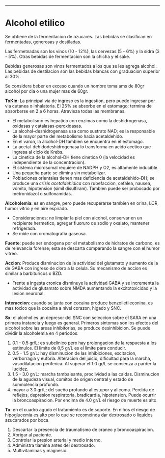 - - -
# Alcohol etilico

Se obtiene de la fermentacion de azucares. Las bebidas se clasifican en fermentadas, generosas y destiladas.

Las fermetnadas son los vinos (10 - 12%), las cervezas (5 - 6%) y la sidra (3 - 5%). Otras bebidas de fermentacion son la chicha y el sake.

Bebidas generosas son vinos fermentados a los que se les agrega alcohol. Las bebidas de destilacion son las bebidas blancas con graduacion superior al 30%.

Se considera beber en exceso cuando un hombre toma ams de 80gr alcohol por dia o una mujer mas de 60gr.

**TxKin**:  La principal via de ingreso es la ingestion, pero puede ingresar por via cutanea o inhalatoria. El 25% se absorbe en el estomago; termina de absorberse en 2 a 6 horas. Atravieza todas las membranas.

- El metabolismo es hepatico con enzimas como la deshidrogenasa, oxidasas y catalasas-peroxidasas.
- La alcohol-deshidrogenasa usa como sustrato NAD; es la responsable de la mayor parte del metabolismo hacia acetaldehido.
- En el varon, la alcohol-DH tambien se encuentra en el estomago.
- La acetal-dehidodeshidrogenasa lo transforma en acido acetico que ingresa al ciclo de Krebs.
- La cinetica de la alcohol-DH tiene cinetica 0 (la velocidad es independiente de la concentracion).
- El sistema microsomal requiere de NADPH y O2, es altamente inducible.
- Una pequeña parte se elimina sin metabolizar.
- Poblaciones orientales tienen mas deficiencia de acetaldehido-DH; se produce una *crisis acetaldehidica* con rubefaccion, cefalea, nausea, vomito, hipotension (simil disulfiram). Tambien puede ser probocado por metronidazol o sulfonamidas.

**Alcoholemia**: es en sangre, pero puede recuperarse tambien en orina, LCR, humor vitrio y en aire espirado.

- Consideraciones: no limpiar la piel con alcohol, conservar en un recipiente hermetico, agregar fluoruro de sodio y oxalato, mantener refrigerada.
- Se mide con cromatografia gaseosa.

**Fuente**: puede ser endogena por el metabolismo de hidratos de carbono, es de relevancia forense; esta se descarta comparando la sangre con el humor vitreo.

**Accion**: Produce disminucion de la actividad del glutamato y aumento de la de GABA con ingreso de cloro a la celula. Su mecanismo de accion es similar a barbituricos o BZD.

- Frente a ingesta cronica disminuye la actividad GABA y se incrementa la actividad de glutamato sobre NMDA aumentando la excitotoxicidad y la lesion neuronal.

**Interaccion**: cuando se junta con cocaina produce benzoiletileconina, es mas toxico que la cocaina a nivel corazon, higado y SNC.

**Sx**: el alcohol es un depresor del SNC con seleccion sobre el SARA en una primera instancia y luego es general. Primeros sintomas son los efectos del alcohol sobre las areas inhibitorias, se produce desinhibicion. Se puede dividir la alcoholemia en 4 periodos.

1. 0.1 - 0.5 gr/L: es subclinico pero hay prolongacion de la respuesta a los estimulos. El limite de 0,5 gr/L es el limite para conducir.
2. 0.5 - 1.5 gr/L: hay disminucion de las inhibiciones, excitacion, verborragia y euforia. Alteracion del juicio, dificultad para la marcha, vasodilatacion periferica. Al superar el 1.0 gr/L se comienza a parder la lucidez.
3. 1.5 - 3.0 gr/L: marcha tambaleante, proclividad a las caidas. Disminucion de la agudeza visual, comitos de origen central y estado de somnolencia profundo.
4. mayor a 3.0 gr/L: del sueño profundo al estupor y al coma. Perdida de reflejos, depresion respiratoria, bradicardia, hipotension. Puede ocurrir la broncoaspiracion. Por encima de 4.0 gr/L el riesgo de muerte es alto.

**Tx**: en el cuadro agudo el tratamiento es de soporte. En niños el riesgo de hipoglucemia es alto por lo que se recomeinda dar dextrosado o liquidos azucarados por boca.

1. Descartar la presencia de traumatismo de craneo y broncoaspiracion.
2. Abrigar al paciente.
3. Controlar la presion arterial y medio interno.
4. Administra tiamina antes del dextrosado.
5. Multivitaminas y magnesio.
